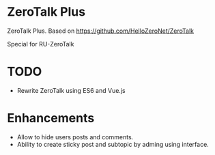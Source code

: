 # ZeroTalk Plus
ZeroTalk Plus. Based on https://github.com/HelloZeroNet/ZeroTalk

Special for RU-ZeroTalk

# TODO

* Rewrite ZeroTalk using ES6 and Vue.js

# Enhancements

* Allow to hide users posts and comments.
* Ability to create sticky post and subtopic by adming using interface.
